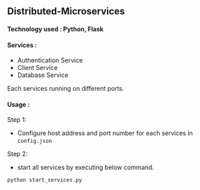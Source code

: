 ## Distributed-Microservices

#### Technology used : Python, Flask

#### Services :
- Authentication Service
- Client Service
- Database Service

Each services running on different ports.

#### Usage :

Step 1:

- Configure host address and port number for each services in `config.json`

Step 2:

- start all services by executing below command.

```
python start_services.py
```
